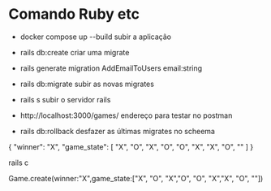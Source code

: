 # Comando Ruby etc

- docker compose up --build
subir a aplicação

- rails db:create
criar uma migrate

- rails generate migration AddEmailToUsers email:string

- rails db:migrate
subir as novas migrates

- rails s
subir o servidor rails

- http://localhost:3000/games/
endereço para testar no postman

- rails db:rollback
desfazer as últimas migrates no scheema

{
    "winner": "X",
    "game_state": [
      "X", "O", "X",
      "O", "O", "X",
      "X", "O", ""
    ]
}

rails c

Game.create(winner:"X",game_state:["X", "O", "X","O", "O", "X","X", "O", ""])